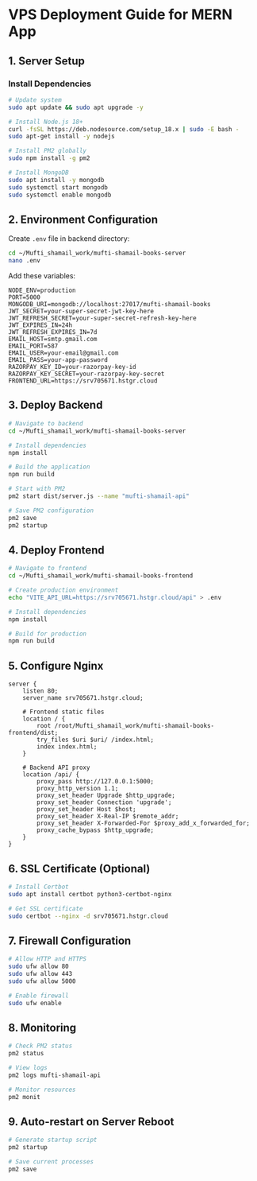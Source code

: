 # VPS Deployment Guide for MERN App

## 1. Server Setup

### Install Dependencies
```bash
# Update system
sudo apt update && sudo apt upgrade -y

# Install Node.js 18+
curl -fsSL https://deb.nodesource.com/setup_18.x | sudo -E bash -
sudo apt-get install -y nodejs

# Install PM2 globally
sudo npm install -g pm2

# Install MongoDB
sudo apt install -y mongodb
sudo systemctl start mongodb
sudo systemctl enable mongodb
```

## 2. Environment Configuration

Create `.env` file in backend directory:
```bash
cd ~/Mufti_shamail_work/mufti-shamail-books-server
nano .env
```

Add these variables:
```env
NODE_ENV=production
PORT=5000
MONGODB_URI=mongodb://localhost:27017/mufti-shamail-books
JWT_SECRET=your-super-secret-jwt-key-here
JWT_REFRESH_SECRET=your-super-secret-refresh-key-here
JWT_EXPIRES_IN=24h
JWT_REFRESH_EXPIRES_IN=7d
EMAIL_HOST=smtp.gmail.com
EMAIL_PORT=587
EMAIL_USER=your-email@gmail.com
EMAIL_PASS=your-app-password
RAZORPAY_KEY_ID=your-razorpay-key-id
RAZORPAY_KEY_SECRET=your-razorpay-key-secret
FRONTEND_URL=https://srv705671.hstgr.cloud
```

## 3. Deploy Backend

```bash
# Navigate to backend
cd ~/Mufti_shamail_work/mufti-shamail-books-server

# Install dependencies
npm install

# Build the application
npm run build

# Start with PM2
pm2 start dist/server.js --name "mufti-shamail-api"

# Save PM2 configuration
pm2 save
pm2 startup
```

## 4. Deploy Frontend

```bash
# Navigate to frontend
cd ~/Mufti_shamail_work/mufti-shamail-books-frontend

# Create production environment
echo "VITE_API_URL=https://srv705671.hstgr.cloud/api" > .env

# Install dependencies
npm install

# Build for production
npm run build
```

## 5. Configure Nginx

```nginx
server {
    listen 80;
    server_name srv705671.hstgr.cloud;

    # Frontend static files
    location / {
        root /root/Mufti_shamail_work/mufti-shamail-books-frontend/dist;
        try_files $uri $uri/ /index.html;
        index index.html;
    }

    # Backend API proxy
    location /api/ {
        proxy_pass http://127.0.0.1:5000;
        proxy_http_version 1.1;
        proxy_set_header Upgrade $http_upgrade;
        proxy_set_header Connection 'upgrade';
        proxy_set_header Host $host;
        proxy_set_header X-Real-IP $remote_addr;
        proxy_set_header X-Forwarded-For $proxy_add_x_forwarded_for;
        proxy_cache_bypass $http_upgrade;
    }
}
```

## 6. SSL Certificate (Optional)

```bash
# Install Certbot
sudo apt install certbot python3-certbot-nginx

# Get SSL certificate
sudo certbot --nginx -d srv705671.hstgr.cloud
```

## 7. Firewall Configuration

```bash
# Allow HTTP and HTTPS
sudo ufw allow 80
sudo ufw allow 443
sudo ufw allow 5000

# Enable firewall
sudo ufw enable
```

## 8. Monitoring

```bash
# Check PM2 status
pm2 status

# View logs
pm2 logs mufti-shamail-api

# Monitor resources
pm2 monit
```

## 9. Auto-restart on Server Reboot

```bash
# Generate startup script
pm2 startup

# Save current processes
pm2 save
```
